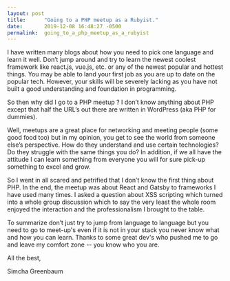 ```yaml
---
layout: post
title:      "Going to a PHP meetup as a Rubyist."
date:       2019-12-08 16:48:27 -0500
permalink:  going_to_a_php_meetup_as_a_rubyist
---
```



I have written many blogs about how you need to pick one language and learn it well. Don’t jump around and try to learn the newest coolest framework like react.js, vue.js, etc. or any of the newest popular and hottest things. You may be able to land your first job as you are up to date on the popular tech. However, your skills will be severely lacking as you have not built a good understanding and foundation in programming. 

So then why did I go to a PHP meetup ? I don’t know anything about PHP except that half the URL’s out there are written in WordPress (aka PHP for dummies).


Well, meetups are a great place for networking and meeting people (some good food too) but in my opinion, you get to see the world from someone else’s perspective. How do they understand and use certain technologies? Do they struggle with the same things you do? In addition, if we all have the attitude I can learn something from everyone you will for sure pick-up something to excel and grow.

So I went in all scared and petrified that I don’t know the first thing about PHP. In the end, the meetup was about React and Gatsby to frameworks I have used many times. I asked a question about XSS scripting which turned into a whole group discussion which to say the very least the whole room enjoyed the interaction and the professionalism I brought to the table.

To summarize don’t just try to jump from language to language but you need to go to meet-up's even if it is not in your stack you never know what and how you can learn. Thanks to some great dev's who pushed me to go and leave my comfort zone  -- you know who you are.



All the best,

Simcha Greenbaum



